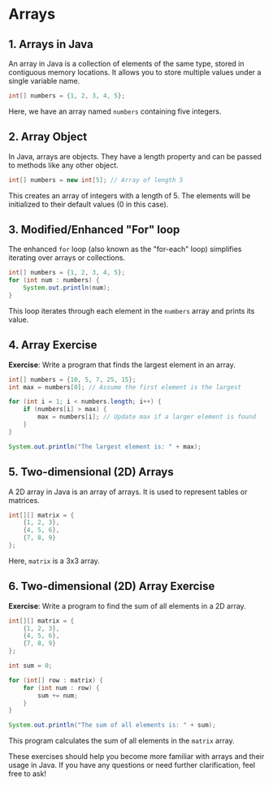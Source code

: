 # Arrays

## 1. Arrays in Java

An array in Java is a collection of elements of the same type, stored in contiguous memory locations. It allows you to store multiple values under a single variable name.

```java
int[] numbers = {1, 2, 3, 4, 5};
```

Here, we have an array named `numbers` containing five integers.

## 2. Array Object

In Java, arrays are objects. They have a length property and can be passed to methods like any other object.

```java
int[] numbers = new int[5]; // Array of length 5
```

This creates an array of integers with a length of 5. The elements will be initialized to their default values (0 in this case).

## 3. Modified/Enhanced "For" loop

The enhanced `for` loop (also known as the "for-each" loop) simplifies iterating over arrays or collections.

```java
int[] numbers = {1, 2, 3, 4, 5};
for (int num : numbers) {
    System.out.println(num);
}
```

This loop iterates through each element in the `numbers` array and prints its value.

## 4. Array Exercise

**Exercise**: Write a program that finds the largest element in an array.

```java
int[] numbers = {10, 5, 7, 25, 15};
int max = numbers[0]; // Assume the first element is the largest

for (int i = 1; i < numbers.length; i++) {
    if (numbers[i] > max) {
        max = numbers[i]; // Update max if a larger element is found
    }
}

System.out.println("The largest element is: " + max);
```

## 5. Two-dimensional (2D) Arrays

A 2D array in Java is an array of arrays. It is used to represent tables or matrices.

```java
int[][] matrix = {
    {1, 2, 3},
    {4, 5, 6},
    {7, 8, 9}
};
```

Here, `matrix` is a 3x3 array.

## 6. Two-dimensional (2D) Array Exercise

**Exercise**: Write a program to find the sum of all elements in a 2D array.

```java
int[][] matrix = {
    {1, 2, 3},
    {4, 5, 6},
    {7, 8, 9}
};

int sum = 0;

for (int[] row : matrix) {
    for (int num : row) {
        sum += num;
    }
}

System.out.println("The sum of all elements is: " + sum);
```

This program calculates the sum of all elements in the `matrix` array.

These exercises should help you become more familiar with arrays and their usage in Java. If you have any questions or need further clarification, feel free to ask!